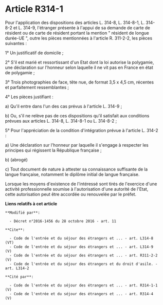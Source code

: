 # Article R314-1

Pour l'application des dispositions des articles L. 314-8, L. 314-8-1, L. 314-8-2 et L. 314-9, l'étranger présente à l'appui
de sa demande de carte de résident ou de carte de résident portant la mention " résident de longue durée-UE ", outre les
pièces mentionnées à l'article R. 311-2-2, les pièces suivantes : 

1° Un justificatif de domicile ; 

2° S'il est marié et ressortissant d'un Etat dont la loi autorise la polygamie, une déclaration sur l'honneur selon laquelle
il ne vit pas en France en état de polygamie ; 

3° Trois photographies de face, tête nue, de format 3,5 x 4,5 cm, récentes et parfaitement ressemblantes ; 

4° Les pièces justifiant : 

a) Qu'il entre dans l'un des cas prévus à l'article L. 314-9 ; 

b) Ou, s'il ne relève pas de ces dispositions qu'il satisfait aux conditions prévues aux articles L. 314-8, L. 314-8-1 ou L.
314-8-2 ; 

5° Pour l'appréciation de la condition d'intégration prévue à l'article L. 314-2 : 

a) Une déclaration sur l'honneur par laquelle il s'engage à respecter les principes qui régissent la République française ; 

b) (abrogé) 

c) Tout document de nature à attester sa connaissance suffisante de la langue française, notamment le diplôme initial de
langue française. 

Lorsque les moyens d'existence de l'intéressé sont tirés de l'exercice d'une activité professionnelle soumise à
l'autorisation d'une autorité de l'Etat, cette autorisation peut être accordée ou renouvelée par le préfet.

**Liens relatifs à cet article**

	**Modifié par**:

	  - Décret n°2016-1456 du 28 octobre 2016 - art. 11

	**Cite**:

	  - Code de l'entrée et du séjour des étrangers et ... - art. L314-8 (VT)
	  - Code de l'entrée et du séjour des étrangers et ... - art. L314-9 (V)
	  - Code de l'entrée et du séjour des étrangers et ... - art. R311-2-2 (V)
	  - Code de l'entrée et du séjour des étrangers et du droit d'asile. - art. L314-2

	**Cité par**:

	  - Code de l'entrée et du séjour des étrangers et ... - art. R314-1-1 (V)
	  - Code de l'entrée et du séjour des étrangers et ... - art. R314-4 (V)

